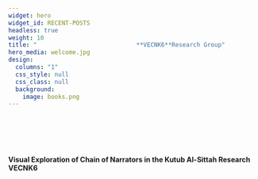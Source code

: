 ```yaml
---
widget: hero
widget_id: RECENT-POSTS
headless: true
weight: 10
title: "                            **VECNK6**Research Group"
hero_media: welcome.jpg
design:
  columns: "1"
  css_style: null
  css_class: null
  background:
    image: books.png
---
```

<br>

<br>

<br>

<br>

<!--StartFragment-->

**Visual Exploration of Chain of Narrators in the Kutub Al-Sittah Research VECNK6**

<!--EndFragment-->